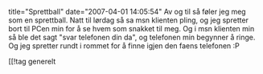 title="Sprettball"
date="2007-04-01 14:05:54"
Av og til så føler jeg meg som en sprettball. Natt til lørdag så sa msn klienten pling, og jeg spretter bort til PCen min for å se hvem som snakket til meg. Og i msn klienten min så ble det sagt "svar telefonen din da", og telefonen min begynner å ringe. Og jeg spretter rundt i rommet for å finne igjen den faens telefonen :P

[[!tag  generelt
